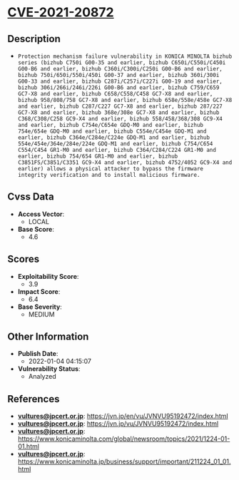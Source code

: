 
# [CVE-2021-20872](https://cve.mitre.org/cgi-bin/cvename.cgi?name=CVE-2021-20872)

## Description

- `Protection mechanism failure vulnerability in KONICA MINOLTA bizhub series (bizhub C750i G00-35 and earlier, bizhub C650i/C550i/C450i G00-B6 and earlier, bizhub C360i/C300i/C250i G00-B6 and earlier, bizhub 750i/650i/550i/450i G00-37 and earlier, bizhub 360i/300i G00-33 and earlier, bizhub C287i/C257i/C227i G00-19 and earlier, bizhub 306i/266i/246i/226i G00-B6 and earlier, bizhub C759/C659 GC7-X8 and earlier, bizhub C658/C558/C458 GC7-X8 and earlier, bizhub 958/808/758 GC7-X8 and earlier, bizhub 658e/558e/458e GC7-X8 and earlier, bizhub C287/C227 GC7-X8 and earlier, bizhub 287/227 GC7-X8 and earlier, bizhub 368e/308e GC7-X8 and earlier, bizhub C368/C308/C258 GC9-X4 and earlier, bizhub 558/458/368/308 GC9-X4 and earlier, bizhub C754e/C654e GDQ-M0 and earlier, bizhub 754e/654e GDQ-M0 and earlier, bizhub C554e/C454e GDQ-M1 and earlier, bizhub C364e/C284e/C224e GDQ-M1 and earlier, bizhub 554e/454e/364e/284e/224e GDQ-M1 and earlier, bizhub C754/C654 C554/C454 GR1-M0 and earlier, bizhub C364/C284/C224 GR1-M0 and earlier, bizhub 754/654 GR1-M0 and earlier, bizhub C3851FS/C3851/C3351 GC9-X4 and earlier, bizhub 4752/4052 GC9-X4 and earlier) allows a physical attacker to bypass the firmware integrity verification and to install malicious firmware.`

## Cvss Data

- **Access Vector**:
  - LOCAL
- **Base Score**:
  - 4.6

## Scores

- **Exploitability Score**:
  - 3.9
- **Impact Score**:
  - 6.4
- **Base Severity**:
  - MEDIUM

## Other Information

- **Publish Date**:
  - 2022-01-04 04:15:07
- **Vulnerability Status**:
  - Analyzed

## References

- **vultures@jpcert.or.jp**: https://jvn.jp/en/vu/JVNVU95192472/index.html
- **vultures@jpcert.or.jp**: https://jvn.jp/vu/JVNVU95192472/index.html
- **vultures@jpcert.or.jp**: https://www.konicaminolta.com/global/newsroom/topics/2021/1224-01-01.html
- **vultures@jpcert.or.jp**: https://www.konicaminolta.jp/business/support/important/211224_01_01.html
